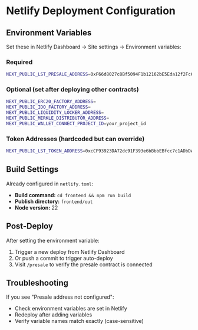 # Netlify Deployment Configuration

## Environment Variables

Set these in Netlify Dashboard → Site settings → Environment variables:

### Required
```bash
NEXT_PUBLIC_LST_PRESALE_ADDRESS=0xF66d8027c8Bf5094F1b12162bE5Eda12f2Fc6b00
```

### Optional (set after deploying other contracts)
```bash
NEXT_PUBLIC_ERC20_FACTORY_ADDRESS=
NEXT_PUBLIC_IDO_FACTORY_ADDRESS=
NEXT_PUBLIC_LIQUIDITY_LOCKER_ADDRESS=
NEXT_PUBLIC_MERKLE_DISTRIBUTOR_ADDRESS=
NEXT_PUBLIC_WALLET_CONNECT_PROJECT_ID=your_project_id
```

### Token Addresses (hardcoded but can override)
```bash
NEXT_PUBLIC_LST_TOKEN_ADDRESS=0xcCF93923DA72dc91F393e6bBbbEBfcc7c1ADbDA7
```

## Build Settings

Already configured in `netlify.toml`:
- **Build command:** `cd frontend && npm run build`
- **Publish directory:** `frontend/out`
- **Node version:** 22

## Post-Deploy

After setting the environment variable:
1. Trigger a new deploy from Netlify Dashboard
2. Or push a commit to trigger auto-deploy
3. Visit `/presale` to verify the presale contract is connected

## Troubleshooting

If you see "Presale address not configured":
- Check environment variables are set in Netlify
- Redeploy after adding variables
- Verify variable names match exactly (case-sensitive)

